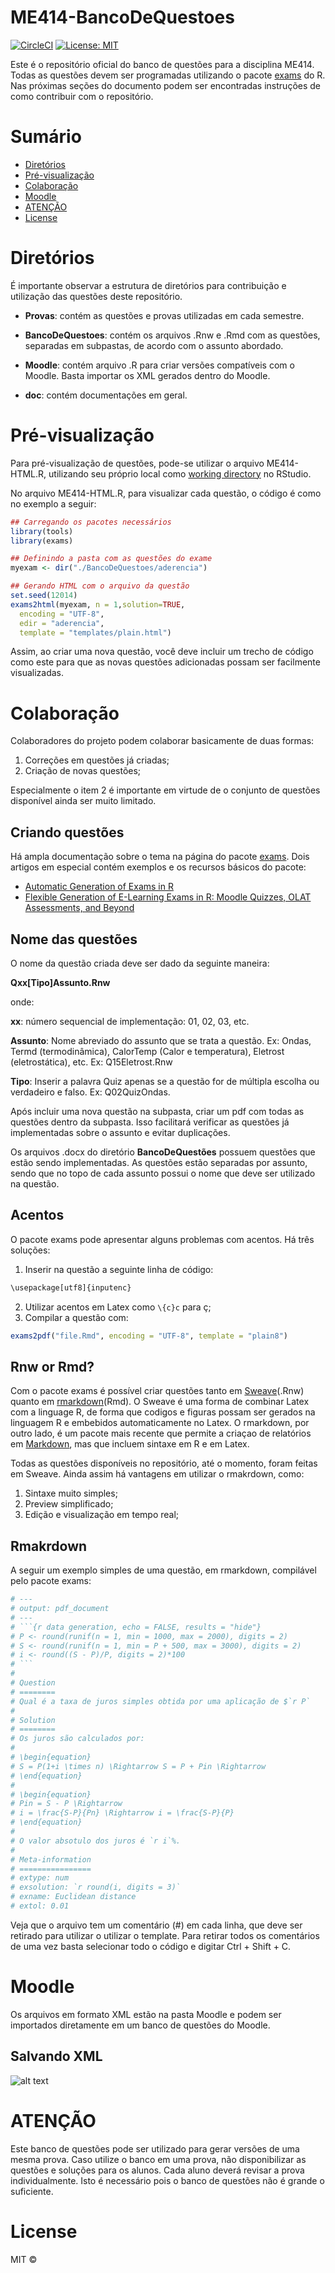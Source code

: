 ME414-BancoDeQuestoes
================

[![CircleCI](https://circleci.com/gh/flaviobarros/BancoFisica/tree/master.svg?style=svg&circle-token=ad42994e397d4da2260bafdb20853dd9a45efccf)](https://circleci.com/gh/flaviobarros/BancoFisica/tree/master)
[![License:
MIT](https://img.shields.io/badge/License-MIT-yellow.svg)](https://opensource.org/licenses/MIT)

Este é o repositório oficial do banco de questões para a disciplina
ME414. Todas as questões devem ser programadas utilizando o pacote
[exams](https://cran.r-project.org/web/packages/exams/index.html) do R.
Nas próximas seções do documento podem ser encontradas instruções de
como contribuir com o repositório.

# Sumário

<!--ts-->

  - [Diretórios](#diretórios)
  - [Pré-visualização](#pré-visualização)
  - [Colaboração](#colaboração)
  - [Moodle](#moodle)
  - [ATENÇÃO](#atenção)
  - [License](#license)

<!--te-->

# Diretórios

É importante observar a estrutura de diretórios para contribuição e
utilização das questões deste repositório.

  - **Provas**: contém as questões e provas utilizadas em cada semestre.

  - **BancoDeQuestoes**: contém os arquivos .Rnw e .Rmd com as questões,
    separadas em subpastas, de acordo com o assunto abordado.

  - **Moodle**: contém arquivo .R para criar versões compatíveis com o
    Moodle. Basta importar os XML gerados dentro do Moodle.

  - **doc**: contém documentações em geral.

# Pré-visualização

Para pré-visualização de questões, pode-se utilizar o arquivo
ME414-HTML.R, utilizando seu próprio local como [working
directory](https://stat.ethz.ch/R-manual/R-devel/library/base/html/getwd.html)
no RStudio.

No arquivo ME414-HTML.R, para visualizar cada questão, o código é como
no exemplo a seguir:

``` r
## Carregando os pacotes necessários
library(tools)
library(exams)

## Definindo a pasta com as questões do exame
myexam <- dir("./BancoDeQuestoes/aderencia")

## Gerando HTML com o arquivo da questão
set.seed(12014)
exams2html(myexam, n = 1,solution=TRUE,
  encoding = "UTF-8",
  edir = "aderencia",
  template = "templates/plain.html")
```

Assim, ao criar uma nova questão, você deve incluir um trecho de código
como este para que as novas questões adicionadas possam ser facilmente
visualizadas.

# Colaboração

Colaboradores do projeto podem colaborar basicamente de duas formas:

1.  Correções em questões já criadas;
2.  Criação de novas questões;

Especialmente o item 2 é importante em virtude de o conjunto de questões
disponível ainda ser muito limitado.

## Criando questões

Há ampla documentação sobre o tema na página do pacote
[exams](https://cran.r-project.org/web/packages/exams/index.html). Dois
artigos em especial contém exemplos e os recursos básicos do pacote:

  - [Automatic Generation of Exams in
    R](https://cran.r-project.org/web/packages/exams/vignettes/exams.pdf)
  - [Flexible Generation of E-Learning Exams in R: Moodle Quizzes, OLAT
    Assessments, and
    Beyond](https://cran.r-project.org/web/packages/exams/vignettes/exams2.pdf)

## Nome das questões

O nome da questão criada deve ser dado da seguinte maneira:

**Qxx\[Tipo\]Assunto.Rnw**

onde:

**xx**: número sequencial de implementação: 01, 02, 03, etc.

**Assunto**: Nome abreviado do assunto que se trata a questão. Ex:
Ondas, Termd (termodinâmica), CalorTemp (Calor e temperatura), Eletrost
(eletrostática), etc. Ex: Q15Eletrost.Rnw

**Tipo**: Inserir a palavra Quiz apenas se a questão for de múltipla
escolha ou verdadeiro e falso. Ex: Q02QuizOndas.

Após incluir uma nova questão na subpasta, criar um pdf com todas as
questões dentro da subpasta. Isso facilitará verificar as questões já
implementadas sobre o assunto e evitar duplicações.

Os arquivos .docx do diretório **BancoDeQuestões** possuem questões que
estão sendo implementadas. As questões estão separadas por assunto,
sendo que no topo de cada assunto possui o nome que deve ser utilizado
na questão.

## Acentos

O pacote exams pode apresentar alguns problemas com acentos. Há três
soluções:

1.  Inserir na questão a seguinte linha de código:

<!-- end list -->

``` r
\usepackage[utf8]{inputenc}
```

2.  Utilizar acentos em Latex como `\{c}c` para ç;
3.  Compilar a questão com:

<!-- end list -->

``` r
exams2pdf("file.Rmd", encoding = "UTF-8", template = "plain8")
```

## Rnw or Rmd?

Com o pacote exams é possível criar questões tanto em
[Sweave](http://www.statistik.lmu.de/~leisch/Sweave/)(.Rnw) quanto em
[rmarkdown](http://rmarkdown.rstudio.com/)(Rmd). O Sweave é uma forma de
combinar Latex com a linguage R, de forma que codigos e figuras possam
ser gerados na linguagem R e embebidos automaticamente no Latex. O
rmarkdown, por outro lado, é um pacote mais recente que permite a
criaçao de relatórios em
[Markdown](https://pt.wikipedia.org/wiki/Markdown), mas que incluem
sintaxe em R e em Latex.

Todas as questões disponíveis no repositório, até o momento, foram
feitas em Sweave. Ainda assim há vantagens em utilizar o rmakrdown,
como:

1.  Sintaxe muito simples;
2.  Preview simplificado;
3.  Edição e visualização em tempo real;

## Rmakrdown

A seguir um exemplo simples de uma questão, em rmarkdown, compilável
pelo pacote exams:

```` r
# ---
# output: pdf_document
# ---
# ```{r data generation, echo = FALSE, results = "hide"}
# P <- round(runif(n = 1, min = 1000, max = 2000), digits = 2)
# S <- round(runif(n = 1, min = P + 500, max = 3000), digits = 2)
# i <- round((S - P)/P, digits = 2)*100
# ```
# 
# Question
# ========
# Qual é a taxa de juros simples obtida por uma aplicação de $`r P`
# 
# Solution
# ========
# Os juros são calculados por:
# 
# \begin{equation}
# S = P(1+i \times n) \Rightarrow S = P + Pin \Rightarrow 
# \end{equation}
# 
# \begin{equation}
# Pin = S - P \Rightarrow 
# i = \frac{S-P}{Pn} \Rightarrow i = \frac{S-P}{P}
# \end{equation}
# 
# O valor absotulo dos juros é `r i`%.
# 
# Meta-information
# ================
# extype: num
# exsolution: `r round(i, digits = 3)`
# exname: Euclidean distance
# extol: 0.01
````

Veja que o arquivo tem um comentário (\#) em cada linha, que deve ser
retirado para utilizar o utilizar o template. Para retirar todos os
comentários de uma vez basta selecionar todo o código e digitar Ctrl +
Shift + C.

# Moodle

Os arquivos em formato XML estão na pasta Moodle e podem ser importados
diretamente em um banco de questões do Moodle.

## Salvando XML

![alt text](figures/salvandoXML.gif)

# ATENÇÃO

Este banco de questões pode ser utilizado para gerar versões de uma
mesma prova. Caso utilize o banco em uma prova, não disponibilizar as
questões e soluções para os alunos. Cada aluno deverá revisar a prova
individualmente. Isto é necessário pois o banco de questões não é grande
o suficiente.

# License

MIT ©
